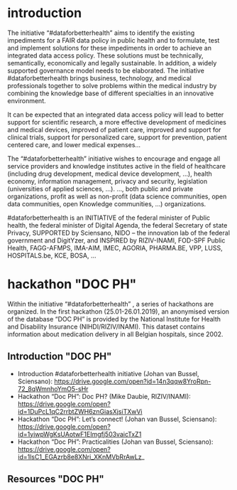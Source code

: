 # introduction
The initiative “#dataforbetterhealth” aims to identify the existing impediments for a FAIR data policy in public health and to formulate, test and implement solutions for these impediments  in order to achieve an integrated data access policy. These solutions must be technically, semantically, economically and legally sustainable. In addition, a widely supported governance model needs to be elaborated.
The initiative #dataforbetterhealth brings business, technology, and medical professionals together to solve problems within the medical industry by combining the knowledge base of different specialties in an innovative environment.

It can be expected that an integrated data access policy will lead to better support for scientific research, a more effective development of medicines and medical devices, improved of patient care, improved and support for clinical trials, support for personalized care, support for prevention, patient centered care, and lower medical expenses…

The “#dataforbetterhealth” initiative wishes to encourage and engage all service providers and knowledge institutes active in the field of healthcare (including drug development, medical device development, …), health economy, information management, privacy and security, legislation (universities of applied sciences, …). …, both public and private organizations, profit as well as non-profit (data science communities, open data communities, open Knowledge communities, …) organizations.

#dataforbetterhealth is an INITIATIVE of the federal minister of Public health, the federal minister of Digital Agenda, the federal Secretary of state Privacy, SUPPORTED by Sciensano, NIDO – the innovation lab of the federal government and DigitYzer, and INSPIRED by RIZIV-INAMI, FOD-SPF Public Health, FAGG-AFMPS, IMA-AIM, IMEC, AGORIA, PHARMA.BE, VPP, LUSS, HOSPITALS.be, KCE, BOSA, …

# hackathon "DOC PH"
Within the initiative “#dataforbetterhealth” , a series of hackathons are organized. In the first hackathon (25.01-26.01.2019), an anonymised version of the database “DOC PH” is provided by the National Institute for Health and Disability Insurance (NIHDI/RIZIV/INAMI). This dataset contains information about medication delivery in all Belgian hospitals, since 2002.

## Introduction "DOC PH"
- Introduction #dataforbetterhealth initiative (Johan van Bussel, Sciensano): https://drive.google.com/open?id=14n3qqw8YroRpn-72_8qWmnhoYmO5-sHr
- Hackathon “Doc PH”: Doc PH? (Mike Daubie, RIZIV/INAMI): https://drive.google.com/open?id=1DuPcL1qC2rrbtZWH6znGiasXjsiTXwVi
- Hackathon “Doc PH”: Let’s connect! (Johan van Bussel, Sciensano): https://drive.google.com/open?id=1yiwpWgKsUAotwF1EImgfj503vaicTxZ1
- Hackathon “Doc PH”: Practicalities (Johan van Bussel, Sciensano): https://drive.google.com/open?id=1lsC1_EGAzrb8e8XNri_XKnMVbRrAwLz_

## Resources "DOC PH"
